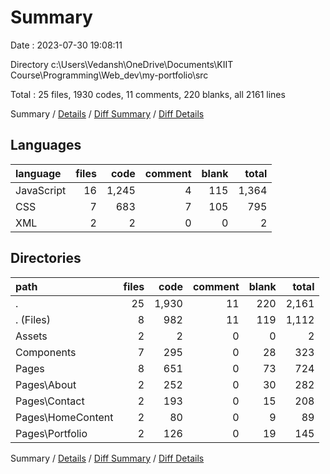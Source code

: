 # Summary

Date : 2023-07-30 19:08:11

Directory c:\\Users\\Vedansh\\OneDrive\\Documents\\KIIT Course\\Programming\\Web_dev\\my-portfolio\\src

Total : 25 files,  1930 codes, 11 comments, 220 blanks, all 2161 lines

Summary / [Details](details.md) / [Diff Summary](diff.md) / [Diff Details](diff-details.md)

## Languages
| language | files | code | comment | blank | total |
| :--- | ---: | ---: | ---: | ---: | ---: |
| JavaScript | 16 | 1,245 | 4 | 115 | 1,364 |
| CSS | 7 | 683 | 7 | 105 | 795 |
| XML | 2 | 2 | 0 | 0 | 2 |

## Directories
| path | files | code | comment | blank | total |
| :--- | ---: | ---: | ---: | ---: | ---: |
| . | 25 | 1,930 | 11 | 220 | 2,161 |
| . (Files) | 8 | 982 | 11 | 119 | 1,112 |
| Assets | 2 | 2 | 0 | 0 | 2 |
| Components | 7 | 295 | 0 | 28 | 323 |
| Pages | 8 | 651 | 0 | 73 | 724 |
| Pages\\About | 2 | 252 | 0 | 30 | 282 |
| Pages\\Contact | 2 | 193 | 0 | 15 | 208 |
| Pages\\HomeContent | 2 | 80 | 0 | 9 | 89 |
| Pages\\Portfolio | 2 | 126 | 0 | 19 | 145 |

Summary / [Details](details.md) / [Diff Summary](diff.md) / [Diff Details](diff-details.md)